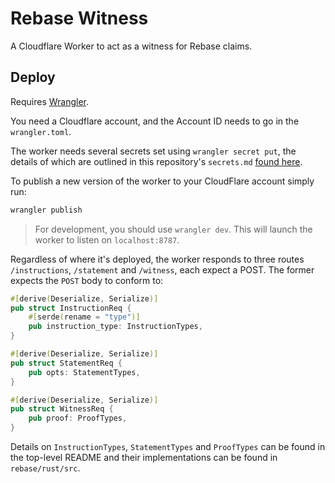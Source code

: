 # Rebase Witness

A Cloudflare Worker to act as a witness for Rebase claims.

## Deploy

Requires [Wrangler](https://developers.cloudflare.com/workers/cli-wrangler/install-update#additional-installation-instructions).

You need a Cloudflare account, and the Account ID needs to go in the `wrangler.toml`.

The worker needs several secrets set using `wrangler secret put`, the details of which are outlined in this repository's `secrets.md` [found here](https://github.com/spruceid/rebase/blob/main/demo/witness/secrets.md).

To publish a new version of the worker to your CloudFlare account simply run:
```bash
wrangler publish
```

> For development, you should use `wrangler dev`. This will launch the worker to listen on `localhost:8787`.

Regardless of where it's deployed, the worker responds to three routes `/instructions`, `/statement` and `/witness`, each expect a POST. The former expects the `POST` body to conform to:
```rust
#[derive(Deserialize, Serialize)]
pub struct InstructionReq {
    #[serde(rename = "type")]
    pub instruction_type: InstructionTypes,
}

#[derive(Deserialize, Serialize)]
pub struct StatementReq {
    pub opts: StatementTypes,
}

#[derive(Deserialize, Serialize)]
pub struct WitnessReq {
    pub proof: ProofTypes,
}
```

Details on `InstructionTypes`, `StatementTypes` and `ProofTypes` can be found in the top-level README and their implementations can be found in `rebase/rust/src`.